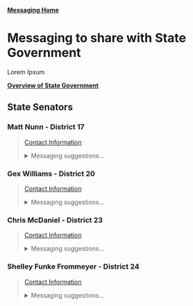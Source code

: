 [**Messaging Home**](/info/messaging/README.md) 


# Messaging to share with State Government
Lorem Ipsum

[**Overview of State Government**](/info/government/gov_overview-3-state.md) 


## State Senators

### Matt Nunn - District 17 
> [Contact Information](https://github.com/GreenRoadBen/RuralSouthernKenton/blob/main/info/government/info/government_contacts.md#matt-nunn----district-17%EF%B8%8F)  
> 
> <details><Summary>Messaging suggestions...</Summary> 
> 
> Matt is a member of several Committees. Among which are: 
> * [Agriculture (S) (Member)](https://legislature.ky.gov/Committees/Pages/Committee-Details.aspx?CommitteeRSN=272&CommitteeType=Senate%20Standing%20Committee) 
> * [Appropriations & Revenue (S) (Member)](https://legislature.ky.gov/Committees/Pages/Committee-Details.aspx?CommitteeRSN=74&CommitteeType=Senate%20Standing%20Committee)  
> * [Economic Development, Tourism, & Labor (S) (Member)](https://legislature.ky.gov/Committees/Pages/Committee-Details.aspx?CommitteeRSN=162&CommitteeType=Senate%20Standing%20Committee)  
> 
> #### For Email or Contact Form
> 
> ``` 
> ...
> text
> ...
> ```
> </details> 

### Gex Williams - District 20 
> [Contact Information](https://github.com/GreenRoadBen/RuralSouthernKenton/blob/main/info/government/info/government_contacts.md#gex-williams---district-20%EF%B8%8F)  
> 
> <details><Summary>Messaging suggestions...</Summary>  
> 
> Gex belongs to the Northern Kentucky Caucus (Member), several Comittees:
> * [Natural Resources & Energy (S) (Vice Chair)](https://legislature.ky.gov/Committees/Pages/Committee-Details.aspx?CommitteeRSN=273&CommitteeType=Senate%20Standing%20Committee) 
> * [Natural Resources & Energy (Member)](https://legislature.ky.gov/Committees/Pages/Committee-Details.aspx?CommitteeRSN=303&CommitteeType=Interim%20Joint%20Committee) 
> * [Transportation (S) (Member)](https://legislature.ky.gov/Committees/Pages/Committee-Details.aspx?CommitteeRSN=83&CommitteeType=Senate%20Standing%20Committee) 
> * [Transportation (Member)](https://legislature.ky.gov/Committees/Pages/Committee-Details.aspx?CommitteeRSN=35&CommitteeType=Interim%20Joint%20Committee) 
> * [Local Government (Member)](https://legislature.ky.gov/Committees/Pages/Committee-Details.aspx?CommitteeRSN=27&CommitteeType=Interim%20Joint%20Committee)  
> 
> #### For Email or Contact Form
> 
> ``` 
> ...
> text
> ...
> ```
> </details> 

### Chris McDaniel - District 23 
> [Contact Information](https://github.com/GreenRoadBen/RuralSouthernKenton/blob/main/info/government/info/government_contacts.md#chris-mcdaniel---district-23%EF%B8%8F)  
> 
> <details><Summary>Messaging suggestions...</Summary>  
> 
> Chris is a member of the Northern KY Caucus, and he sits on the Committees for:
> * [Appropriations & Revenue (S) (Chair)](https://legislature.ky.gov/Committees/Pages/Committee-Details.aspx?CommitteeRSN=74&CommitteeType=Senate%20Standing%20Committee) 
> * [Appropriations & Revenue (Co-Chair)](https://legislature.ky.gov/Committees/Pages/Committee-Details.aspx?CommitteeRSN=10&CommitteeType=Interim%20Joint%20Committee) 
> * [State & Local Government (S) (Member)](https://legislature.ky.gov/Committees/Pages/Committee-Details.aspx?CommitteeRSN=82&CommitteeType=Senate%20Standing%20Committee)  
> * [Local Government (Member)](https://legislature.ky.gov/Committees/Pages/Committee-Details.aspx?CommitteeRSN=27&CommitteeType=Interim%20Joint%20Committee) 
> * [BR Sub. on Econ Dev. & Tourism, Nat. Res. & Envir. Prot. (S) (ex officio)](https://legislature.ky.gov/Committees/Pages/Committee-Details.aspx?CommitteeRSN=196&CommitteeType=Senate%20Standing%20Committee) 
> * [BR Sub. on Gen. Govt., Finance & Public Protection (S) (ex officio)](https://legislature.ky.gov/Committees/Pages/Committee-Details.aspx?CommitteeRSN=198&CommitteeType=Senate%20Standing%20Committee) 
> * [BR Sub. on Transportation (S) (ex officio)](https://legislature.ky.gov/Committees/Pages/Committee-Details.aspx?CommitteeRSN=201&CommitteeType=Senate%20Standing%20Committee) 
> * [BR Sub. on Econ. Devel., Tourism, & Envir. Prot. (ex officio)](https://legislature.ky.gov/Committees/Pages/Committee-Details.aspx?CommitteeRSN=39&CommitteeType=Interim%20Joint%20Committee) 
> * [BR Sub. on Transportation (ex officio)](https://legislature.ky.gov/Committees/Pages/Committee-Details.aspx?CommitteeRSN=201&CommitteeType=Senate%20Standing%20Committee) 
> 
> #### For Email or Contact Form
> 
> ``` 
> ...
> text
> ...
> ```
> </details> 

### Shelley Funke Frommeyer - District 24 
> [Contact Information](https://github.com/GreenRoadBen/RuralSouthernKenton/blob/main/info/government/info/government_contacts.md#shelley-funke-frommeyer---district-24%EF%B8%8F)  
> 
> <details><Summary>Messaging suggestions...</Summary> 
> 
> Shelley is a member of the [Northern Kentucky Caucus (Member)](https://legislature.ky.gov/Committees/Pages/Committee-Details.aspx?CommitteeRSN=7&CommitteeType=Caucuses), and sits several Committees. Among which are: 
> * [Agriculture (S) (Member) ](https://legislature.ky.gov/Committees/Pages/Committee-Details.aspx?CommitteeRSN=272&CommitteeType=Senate%20Standing%20Committee)
> * [Economic Development, Tourism, & Labor (S) (Vice Chair)](https://legislature.ky.gov/Committees/Pages/Committee-Details.aspx?CommitteeRSN=162&CommitteeType=Senate%20Standing%20Committee) 
> * [Economic Development & Workforce Investment (Member)](https://legislature.ky.gov/Committees/Pages/Committee-Details.aspx?CommitteeRSN=354&CommitteeType=Interim%20Joint%20Committee) 
> * [Appropriations & Revenue (S) (Member)](https://legislature.ky.gov/Committees/Pages/Committee-Details.aspx?CommitteeRSN=74&CommitteeType=Senate%20Standing%20Committee) 
> * [Appropriations & Revenue (Member)](https://legislature.ky.gov/Committees/Pages/Committee-Details.aspx?CommitteeRSN=10&CommitteeType=Interim%20Joint%20Committee) 
> * [Capital Projects and Bond Oversight (Co-Chair) ](https://legislature.ky.gov/Committees/Pages/Committee-Details.aspx?CommitteeRSN=13&CommitteeType=Statutory%20Committee)
> 
> #### For Email or Contact Form
> 
> ``` 
> ...
> text
> ...
> ```
> </details> 
